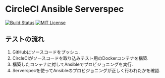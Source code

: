 # CircleCI Ansible Serverspec

[![Build Status](https://circleci.com/gh/shimomo/circleci-ansible-serverspec.svg?style=shield&circle-token=d0c9a80ebd65ee394f4b837fe8c3304c2157c525)](https://circleci.com/gh/shimomo/circleci-ansible-serverspec)
[![MIT License](http://img.shields.io/badge/license-MIT-brightgreen.svg?style=flat)](LICENSE)

## テストの流れ
1. GitHubにソースコードをプッシュ.
1. CircleCIがソースコードを取り込みテスト用のDockerコンテナを構築.
1. 構築したコンテナに対してAnsibleでプロビジョニングを実行.
1. Serverspecを使ってAnsibleのプロビジョニングが正しく行われたかを確認.
